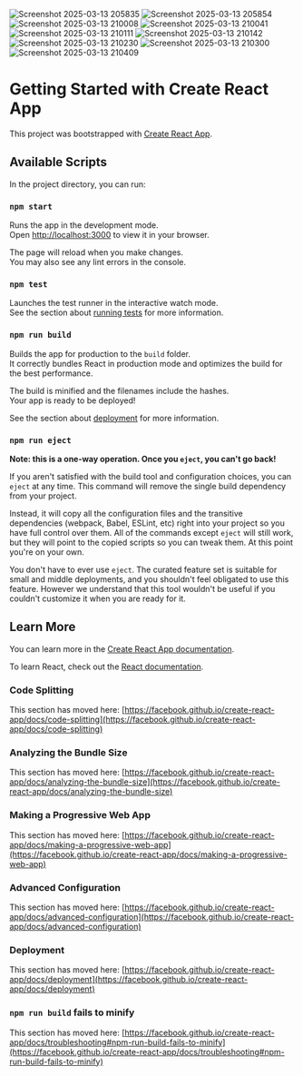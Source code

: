 ![Screenshot 2025-03-13 205835](https://github.com/user-attachments/assets/9bbb378f-fd30-4248-be73-bac1f5bc3e74)
![Screenshot 2025-03-13 205854](https://github.com/user-attachments/assets/71d63b73-e25f-493e-9c13-848139eeacea)
![Screenshot 2025-03-13 210008](https://github.com/user-attachments/assets/fd89e828-8c32-4d3b-9fab-85985614d726)
![Screenshot 2025-03-13 210041](https://github.com/user-attachments/assets/6fa21b00-64e2-41a5-b672-0b40854a70cf)
![Screenshot 2025-03-13 210111](https://github.com/user-attachments/assets/b4159a0d-8299-4548-a07d-16ca1886b9f4)
![Screenshot 2025-03-13 210142](https://github.com/user-attachments/assets/01610271-04aa-43e8-bb37-f46fc79b42b0)
![Screenshot 2025-03-13 210230](https://github.com/user-attachments/assets/7a32fb20-1756-4072-ad4f-bdb311dba75a)
![Screenshot 2025-03-13 210300](https://github.com/user-attachments/assets/e1a3168b-9136-4971-9d6b-7496b4a7830d)
![Screenshot 2025-03-13 210409](https://github.com/user-attachments/assets/27df91a7-33ad-4e45-a776-21c5805088db)




# Getting Started with Create React App

This project was bootstrapped with [Create React App](https://github.com/facebook/create-react-app).

## Available Scripts

In the project directory, you can run:

### `npm start`

Runs the app in the development mode.\
Open [http://localhost:3000](http://localhost:3000) to view it in your browser.

The page will reload when you make changes.\
You may also see any lint errors in the console.

### `npm test`

Launches the test runner in the interactive watch mode.\
See the section about [running tests](https://facebook.github.io/create-react-app/docs/running-tests) for more information.

### `npm run build`

Builds the app for production to the `build` folder.\
It correctly bundles React in production mode and optimizes the build for the best performance.

The build is minified and the filenames include the hashes.\
Your app is ready to be deployed!

See the section about [deployment](https://facebook.github.io/create-react-app/docs/deployment) for more information.

### `npm run eject`

**Note: this is a one-way operation. Once you `eject`, you can't go back!**

If you aren't satisfied with the build tool and configuration choices, you can `eject` at any time. This command will remove the single build dependency from your project.

Instead, it will copy all the configuration files and the transitive dependencies (webpack, Babel, ESLint, etc) right into your project so you have full control over them. All of the commands except `eject` will still work, but they will point to the copied scripts so you can tweak them. At this point you're on your own.

You don't have to ever use `eject`. The curated feature set is suitable for small and middle deployments, and you shouldn't feel obligated to use this feature. However we understand that this tool wouldn't be useful if you couldn't customize it when you are ready for it.

## Learn More

You can learn more in the [Create React App documentation](https://facebook.github.io/create-react-app/docs/getting-started).

To learn React, check out the [React documentation](https://reactjs.org/).

### Code Splitting

This section has moved here: [https://facebook.github.io/create-react-app/docs/code-splitting](https://facebook.github.io/create-react-app/docs/code-splitting)

### Analyzing the Bundle Size

This section has moved here: [https://facebook.github.io/create-react-app/docs/analyzing-the-bundle-size](https://facebook.github.io/create-react-app/docs/analyzing-the-bundle-size)

### Making a Progressive Web App

This section has moved here: [https://facebook.github.io/create-react-app/docs/making-a-progressive-web-app](https://facebook.github.io/create-react-app/docs/making-a-progressive-web-app)

### Advanced Configuration

This section has moved here: [https://facebook.github.io/create-react-app/docs/advanced-configuration](https://facebook.github.io/create-react-app/docs/advanced-configuration)

### Deployment

This section has moved here: [https://facebook.github.io/create-react-app/docs/deployment](https://facebook.github.io/create-react-app/docs/deployment)

### `npm run build` fails to minify

This section has moved here: [https://facebook.github.io/create-react-app/docs/troubleshooting#npm-run-build-fails-to-minify](https://facebook.github.io/create-react-app/docs/troubleshooting#npm-run-build-fails-to-minify)
